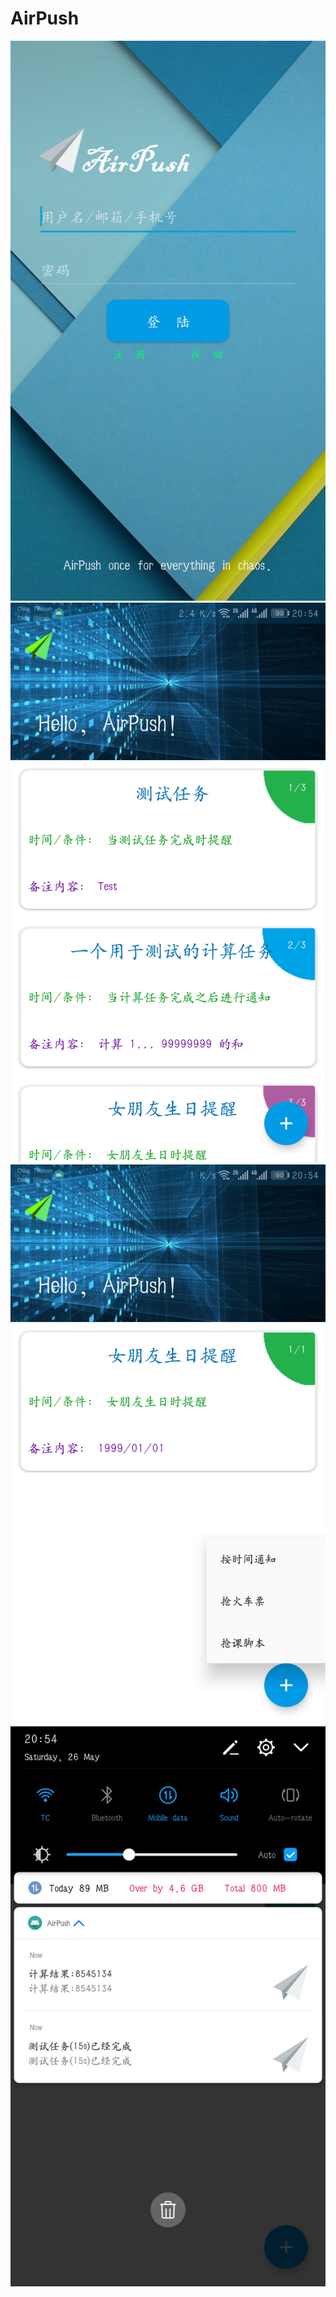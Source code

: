 # AirPush

![Image](https://github.com/apknet/AirPush/blob/master/Screens/Screenshot_20180526-205432.jpg)
![Image](https://github.com/apknet/AirPush/blob/master/Screens/Screenshot_20180526-205439.jpg)
![Image](https://github.com/apknet/AirPush/blob/master/Screens/Screenshot_20180526-205444.jpg)
![Image](https://github.com/apknet/AirPush/blob/master/Screens/Screenshot_20180526-205457.jpg)
